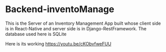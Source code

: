 # Backend-inventoManage
This is the Server of an Inventory Management App built whose client side is in React-Native and server side is in Django-RestFramework.
The database used here is SQLite


Here is its working 
https://youtu.be/cKObvfweFUU
